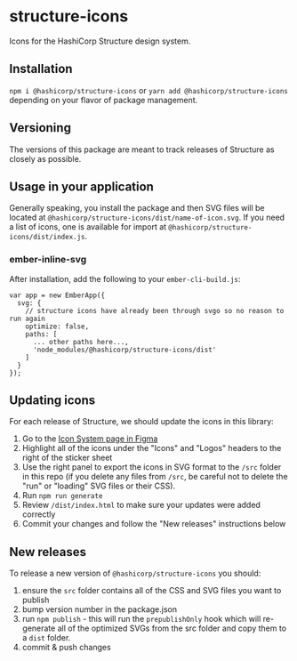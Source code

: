 # structure-icons
Icons for the HashiCorp Structure design system.

## Installation
`npm i @hashicorp/structure-icons` or `yarn add @hashicorp/structure-icons`
depending on your flavor of package management.

## Versioning
The versions of this package are meant to track releases of Structure as closely
as possible.

## Usage in your application
Generally speaking, you install the package and then SVG files will be located
at `@hashicorp/structure-icons/dist/name-of-icon.svg`. If you need a list of
icons, one is available for import at `@hashicorp/structure-icons/dist/index.js`.

### ember-inline-svg
After installation, add the following to your `ember-cli-build.js`: 

```
var app = new EmberApp({
  svg: {
    // structure icons have already been through svgo so no reason to run again
    optimize: false,
    paths: [
      ... other paths here...,
      'node_modules/@hashicorp/structure-icons/dist'
    ]
  }
});
```

## Updating icons
For each release of Structure, we should update the icons in this library:

1. Go to the [Icon System page in Figma](https://www.figma.com/file/jCdDbni26PXXf4lJtTvh6G/Structure-1.x?node-id=0%3A64)
1. Highlight all of the icons under the "Icons" and "Logos" headers to the right of the sticker sheet
1. Use the right panel to export the icons in SVG format to the `/src` folder in this repo (if you delete any files from `/src`, be careful not to delete the "run" or "loading" SVG files or their CSS).
1. Run `npm run generate`
1. Review `/dist/index.html` to make sure your updates were added correctly
1. Commit your changes and follow the "New releases" instructions below

## New releases
To release a new version of `@hashicorp/structure-icons` you should:

1. ensure the `src` folder contains all of the CSS and SVG files you want to publish
1. bump version number in the package.json
1. run `npm publish` - this will run the `prepublishOnly` hook which will
   re-generate all of the optimized SVGs from the src folder and copy them to a
   `dist` folder.
1. commit & push changes

